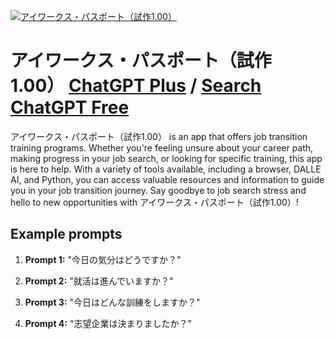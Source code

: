 
[![アイワークス・パスポート（試作1.00）](https://files.oaiusercontent.com/file-aNQcHsgae8HLFxjapEGDknmB?se=2123-10-17T04%3A53%3A36Z&sp=r&sv=2021-08-06&sr=b&rscc=max-age%3D31536000%2C%20immutable&rscd=attachment%3B%20filename%3D%25E3%2582%25A2%25E3%2582%25A4%25E3%2583%25BB%25E3%2583%25AF%25E3%2583%25BC%25E3%2582%25AF%25E3%2582%25B9.png&sig=/a8TyaIgRIDVA992wLrOy7P/6mZ3zWi0VMY876Eph/M%3D)](https://chat.openai.com/g/g-W9ubC3E9V-aiwakusupasupoto-shi-zuo-1-00)

# アイワークス・パスポート（試作1.00） [ChatGPT Plus](https://chat.openai.com/g/g-W9ubC3E9V-aiwakusupasupoto-shi-zuo-1-00) / [Search ChatGPT Free](https://gptcall.net/index.html#/?search=%E3%82%A2%E3%82%A4%E3%83%AF%E3%83%BC%E3%82%AF%E3%82%B9%E3%83%BB%E3%83%91%E3%82%B9%E3%83%9D%E3%83%BC%E3%83%88%EF%BC%88%E8%A9%A6%E4%BD%9C1.00%EF%BC%89)

アイワークス・パスポート（試作1.00） is an app that offers job transition training programs. Whether you're feeling unsure about your career path, making progress in your job search, or looking for specific training, this app is here to help. With a variety of tools available, including a browser, DALLE AI, and Python, you can access valuable resources and information to guide you in your job transition journey. Say goodbye to job search stress and hello to new opportunities with アイワークス・パスポート（試作1.00）!

## Example prompts

1. **Prompt 1:** "今日の気分はどうですか？"

2. **Prompt 2:** "就活は進んでいますか？"

3. **Prompt 3:** "今日はどんな訓練をしますか？"

4. **Prompt 4:** "志望企業は決まりましたか？"


